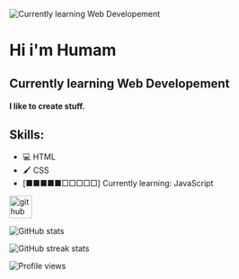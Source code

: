 ![Currently learning Web Developement](https://i.pinimg.com/originals/b1/5b/d5/b15bd596014d9d9310e59b07b85da550.gif)

# Hi i'm Humam
## Currently learning Web Developement

#### I like to create stuff.

## Skills:
* 💻 HTML
* 🖌️ CSS
* [■■■■■□□□□□] Currently learning: JavaScript



[<img src='https://cdn.jsdelivr.net/npm/simple-icons@3.0.1/icons/github.svg' alt='github' height='40'>](https://github.com/Humaminho)  

![GitHub stats](https://github-readme-stats.vercel.app/api?username=Humaminho&show_icons=true&count_private=true)  

![GitHub streak stats](https://github-readme-streak-stats.herokuapp.com/?user=Humaminho)  

![Profile views](https://gpvc.arturio.dev/Humaminho)  

